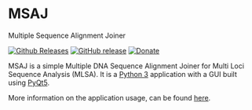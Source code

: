 # MSAJ
Multiple Sequence Alignment Joiner

[![Github Releases](https://img.shields.io/github/downloads/Godrigos/MSAJ/total.svg?style=flat-square)](https://github.com/Godrigos/MSAJ/releases)
[![GitHub release](https://img.shields.io/github/release/Godrigos/MSAJ.svg?style=flat-square)](https://github.com/Godrigos/MSAJ/releases/latest)
[![Donate](https://img.shields.io/badge/Donate-PayPal-green.svg?style=flat-square)](https://www.paypal.com/cgi-bin/webscr?cmd=_donations&business=DP9T5DXR2KTKA&lc=US&currency_code=BRL&bn=PP%2dDonationsBF%3abtn_donate_SM%2egif%3aNonHosted)

MSAJ is a simple Multiple DNA Sequence Alignment Joiner for 
Multi Loci Sequence Analysis (MLSA).
It is a [Python 3](https://www.python.org) application
with a GUI built using [PyQt5](https://www.riverbankcomputing.com/software/pyqt/intro).

More information on the application usage, can be found
[here](https://github.com/Godrigos/MSAJ/wiki).
